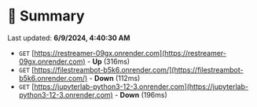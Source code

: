 # 📖 Summary
Last updated: **6/9/2024, 4:40:30 AM**

- `GET` [https://restreamer-09gx.onrender.com](https://restreamer-09gx.onrender.com) - **Up** (316ms)
- `GET` [https://filestreambot-b5k6.onrender.com/](https://filestreambot-b5k6.onrender.com/) - **Down** (112ms)
- `GET` [https://jupyterlab-python3-12-3.onrender.com](https://jupyterlab-python3-12-3.onrender.com) - **Down** (196ms)
